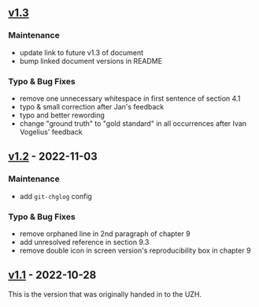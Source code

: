 <a name="v1.3"></a>
## [v1.3]

### Maintenance
- update link to future v1.3 of document
- bump linked document versions in README

### Typo & Bug Fixes
- remove one unnecessary whitespace in first sentence of section 4.1
- typo & small correction after Jan's feedback
- typo and better rewording
- change "ground truth" to "gold standard" in all occurrences after Ivan Vogelius' feedback


<a name="v1.2"></a>
## [v1.2] - 2022-11-03

### Maintenance
- add `git-chglog` config

### Typo & Bug Fixes
- remove orphaned line in 2nd paragraph of chapter 9
- add unresolved reference in section 9.3
- remove double icon in screen version's reproducibility box in chapter 9


<a name="v1.1"></a>
## [v1.1] - 2022-10-28

This is the version that was originally handed in to the UZH.


[Unreleased]: https://github.com/rmnldwg/lyscripts/compare/v1.3...HEAD
[v1.3]: https://github.com/rmnldwg/lyscripts/compare/v1.2...v1.3
[v1.2]: https://github.com/rmnldwg/lyscripts/compare/v1.1...v1.2
[v1.1]: https://github.com/rmnldwg/lyscripts/compare/v1.0...v1.1
